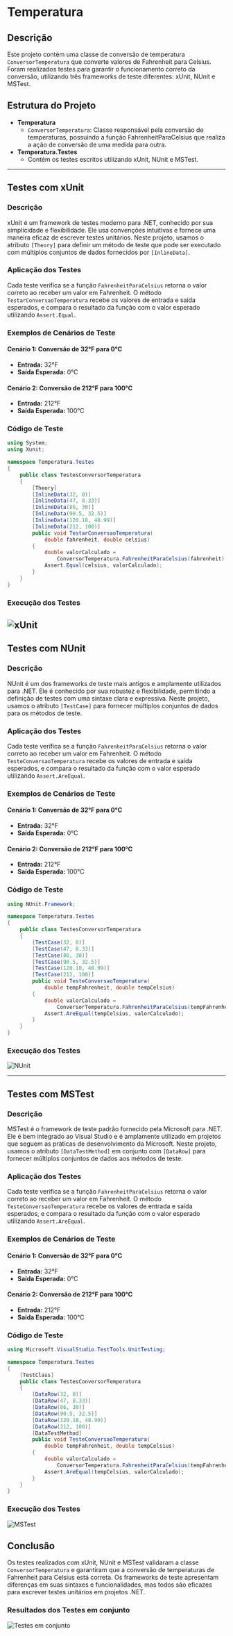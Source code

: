 # Temperatura

## Descrição

Este projeto contém uma classe de conversão de temperatura `ConversorTemperatura` que converte valores de Fahrenheit para Celsius. Foram realizados testes para garantir o funcionamento correto da conversão, utilizando três frameworks de teste diferentes: xUnit, NUnit e MSTest.

## Estrutura do Projeto

- **Temperatura**
  - `ConversorTemperatura`: Classe responsável pela conversão de temperaturas, possuindo a função FahrenheitParaCelsius que realiza a ação de conversão de uma medida para outra.
- **Temperatura.Testes**
  - Contém os testes escritos utilizando xUnit, NUnit e MSTest.

---

## Testes com xUnit

### Descrição

xUnit é um framework de testes moderno para .NET, conhecido por sua simplicidade e flexibilidade. Ele usa convenções intuitivas e fornece uma maneira eficaz de escrever testes unitários. Neste projeto, usamos o atributo `[Theory]` para definir um método de teste que pode ser executado com múltiplos conjuntos de dados fornecidos por `[InlineData]`.

### Aplicação dos Testes

Cada teste verifica se a função `FahrenheitParaCelsius` retorna o valor correto ao receber um valor em Fahrenheit. O método `TestarConversaoTemperatura` recebe os valores de entrada e saída esperados, e compara o resultado da função com o valor esperado utilizando `Assert.Equal`.

### Exemplos de Cenários de Teste

#### Cenário 1: Conversão de 32°F para 0°C
- **Entrada:** 32°F
- **Saída Esperada:** 0°C

#### Cenário 2: Conversão de 212°F para 100°C
- **Entrada:** 212°F
- **Saída Esperada:** 100°C

### Código de Teste

```csharp
using System;
using Xunit;

namespace Temperatura.Testes
{
    public class TestesConversorTemperatura
    {
        [Theory]
        [InlineData(32, 0)]
        [InlineData(47, 8.33)]
        [InlineData(86, 30)]
        [InlineData(90.5, 32.5)]
        [InlineData(120.18, 48.99)]
        [InlineData(212, 100)]
        public void TestarConversaoTemperatura(
            double fahrenheit, double celsius)
        {
            double valorCalculado =
                ConversorTemperatura.FahrenheitParaCelsius(fahrenheit);
            Assert.Equal(celsius, valorCalculado);
        }
    }
}
```

### Execução dos Testes
![xUnit](./assets/xUnitTestsRunning2.png)
---

## Testes com NUnit

### Descrição

NUnit é um dos frameworks de teste mais antigos e amplamente utilizados para .NET. Ele é conhecido por sua robustez e flexibilidade, permitindo a definição de testes com uma sintaxe clara e expressiva. Neste projeto, usamos o atributo `[TestCase]` para fornecer múltiplos conjuntos de dados para os métodos de teste.

### Aplicação dos Testes

Cada teste verifica se a função `FahrenheitParaCelsius` retorna o valor correto ao receber um valor em Fahrenheit. O método `TesteConversaoTemperatura` recebe os valores de entrada e saída esperados, e compara o resultado da função com o valor esperado utilizando `Assert.AreEqual`.

### Exemplos de Cenários de Teste

#### Cenário 1: Conversão de 32°F para 0°C
- **Entrada:** 32°F
- **Saída Esperada:** 0°C

#### Cenário 2: Conversão de 212°F para 100°C
- **Entrada:** 212°F
- **Saída Esperada:** 100°C

### Código de Teste

```csharp
using NUnit.Framework;

namespace Temperatura.Testes
{
    public class TestesConversorTemperatura
    {
        [TestCase(32, 0)]
        [TestCase(47, 8.33)]
        [TestCase(86, 30)]
        [TestCase(90.5, 32.5)]
        [TestCase(120.18, 48.99)]
        [TestCase(212, 100)]
        public void TesteConversaoTemperatura(
            double tempFahrenheit, double tempCelsius)
        {
            double valorCalculado =
                ConversorTemperatura.FahrenheitParaCelsius(tempFahrenheit);
            Assert.AreEqual(tempCelsius, valorCalculado);
        }
    }
}
```

### Execução dos Testes

![NUnit](./assets/NUnitTestsRunning.png)

---

## Testes com MSTest

### Descrição

MSTest é o framework de teste padrão fornecido pela Microsoft para .NET. Ele é bem integrado ao Visual Studio e é amplamente utilizado em projetos que seguem as práticas de desenvolvimento da Microsoft. Neste projeto, usamos o atributo `[DataTestMethod]` em conjunto com `[DataRow]` para fornecer múltiplos conjuntos de dados aos métodos de teste.

### Aplicação dos Testes

Cada teste verifica se a função `FahrenheitParaCelsius` retorna o valor correto ao receber um valor em Fahrenheit. O método `TesteConversaoTemperatura` recebe os valores de entrada e saída esperados, e compara o resultado da função com o valor esperado utilizando `Assert.AreEqual`.

### Exemplos de Cenários de Teste

#### Cenário 1: Conversão de 32°F para 0°C
- **Entrada:** 32°F
- **Saída Esperada:** 0°C

#### Cenário 2: Conversão de 212°F para 100°C
- **Entrada:** 212°F
- **Saída Esperada:** 100°C

### Código de Teste

```csharp
using Microsoft.VisualStudio.TestTools.UnitTesting;

namespace Temperatura.Testes
{
    [TestClass]
    public class TestesConversorTemperatura
    {
        [DataRow(32, 0)]
        [DataRow(47, 8.33)]
        [DataRow(86, 30)]
        [DataRow(90.5, 32.5)]
        [DataRow(120.18, 48.99)]
        [DataRow(212, 100)]
        [DataTestMethod]
        public void TesteConversaoTemperatura(
            double tempFahrenheit, double tempCelsius)
        {
            double valorCalculado =
                ConversorTemperatura.FahrenheitParaCelsius(tempFahrenheit);
            Assert.AreEqual(tempCelsius, valorCalculado);
        }
    }
}
```

### Execução dos Testes

![MSTest](./assets/MSTestTestsRunning.png)

## Conclusão

Os testes realizados com xUnit, NUnit e MSTest validaram a classe `ConversorTemperatura` e garantiram que a conversão de temperaturas de Fahrenheit para Celsius está correta. Os frameworks de teste apresentam diferenças em suas sintaxes e funcionalidades, mas todos são eficazes para escrever testes unitários em projetos .NET.

### Resultados dos Testes em conjunto

![Testes em conjunto](./assets/allTestsRunning.png)